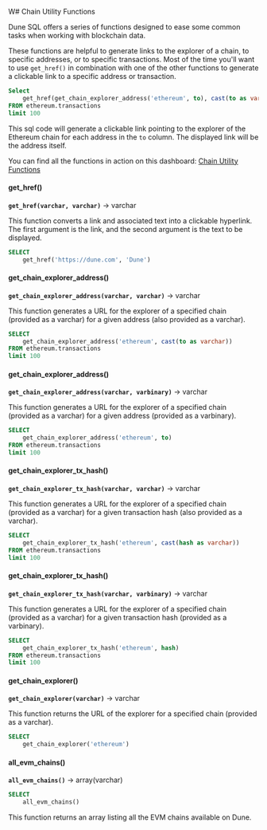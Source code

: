 W# Chain Utility Functions

Dune SQL offers a series of functions designed to ease some common tasks when working with blockchain data.

These functions are helpful to generate links to the explorer of a chain, to specific addresses, or to specific transactions.
Most of the time you'll want to use ``get_href()`` in combination with one of the other functions to generate a clickable link to a specific address or transaction.
 
```sql
Select
    get_href(get_chain_explorer_address('ethereum', to), cast(to as varchar))
FROM ethereum.transactions
limit 100
```

This sql code will generate a clickable link pointing to the explorer of the Ethereum chain for each address in the ``to`` column. The displayed link will be the address itself.

You can find all the functions in action on this dashboard: [Chain Utility Functions](https://dune.com/bln/chain-utility-functions)

#### get_href()
**``get_href(varchar, varchar)``** → varchar

This function converts a link and associated text into a clickable hyperlink. The first argument is the link, and the second argument is the text to be displayed.

```sql
SELECT 
    get_href('https://dune.com', 'Dune')
```

#### get_chain_explorer_address()
**``get_chain_explorer_address(varchar, varchar)``** → varchar

This function generates a URL for the explorer of a specified chain (provided as a varchar) for a given address (also provided as a varchar).

```sql
SELECT 
    get_chain_explorer_address('ethereum', cast(to as varchar)) 
FROM ethereum.transactions 
limit 100
```

#### get_chain_explorer_address()
**``get_chain_explorer_address(varchar, varbinary)``** → varchar

This function generates a URL for the explorer of a specified chain (provided as a varchar) for a given address (provided as a varbinary).

```sql
SELECT 
    get_chain_explorer_address('ethereum', to) 
FROM ethereum.transactions 
limit 100
```

#### get_chain_explorer_tx_hash()
**``get_chain_explorer_tx_hash(varchar, varchar)``** → varchar

This function generates a URL for the explorer of a specified chain (provided as a varchar) for a given transaction hash (also provided as a varchar).

```sql
SELECT 
    get_chain_explorer_tx_hash('ethereum', cast(hash as varchar)) 
FROM ethereum.transactions 
limit 100
```

#### get_chain_explorer_tx_hash()
**``get_chain_explorer_tx_hash(varchar, varbinary)``** → varchar

This function generates a URL for the explorer of a specified chain (provided as a varchar) for a given transaction hash (provided as a varbinary).

```sql
SELECT 
    get_chain_explorer_tx_hash('ethereum', hash) 
FROM ethereum.transactions 
limit 100
```

#### get_chain_explorer()
**``get_chain_explorer(varchar)``** → varchar

This function returns the URL of the explorer for a specified chain (provided as a varchar).

```sql
SELECT 
    get_chain_explorer('ethereum')
```

#### all_evm_chains()
**``all_evm_chains()``** → array(varchar)

```sql
SELECT 
    all_evm_chains()
```

This function returns an array listing all the EVM chains available on Dune.
